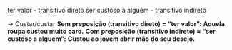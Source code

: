 ter valor - transitivo direto
ser custoso a alguém - transitivo indireto

→ Custar/custar **Sem preposição (transitivo direto) = “ter valor”:** **Aquela roupa custou muito caro.** **Com preposição (transitivo indireto) = “ser custoso a alguém”:** **Custou ao jovem abrir mão do seu desejo.**